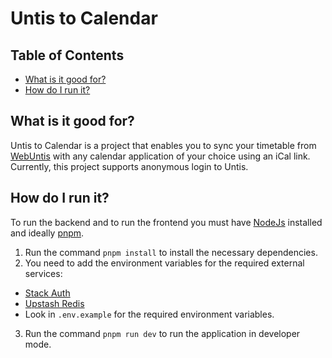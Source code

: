 # Untis to Calendar

## Table of Contents

- [What is it good for?](#purpose)
- [How do I run it?](#run)

<a name="porpuse"></a>

## What is it good for?

Untis to Calendar is a project that enables you to sync your timetable from [WebUntis](https://webuntis.com/) with any calendar application of your choice using an iCal link.
Currently, this project supports anonymous login to Untis.
<a name="run"></a>

## How do I run it?

To run the backend and to run the frontend you must have [NodeJs](https://nodejs.org) installed and ideally [pnpm](https://pnpm.io/).

1. Run the command `pnpm install` to install the necessary dependencies.
2. You need to add the environment variables for the required external services:
  - [Stack Auth](https://stack-auth.com/)
  - [Upstash Redis](https://upstash.com/)
  - Look in `.env.example` for the required environment variables.
3. Run the command `pnpm run dev` to run the application in developer mode.
